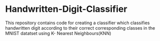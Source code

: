 # Handwritten-Digit-Classifier
This repository contains code for creating a classifier which classifies handwritten digit according to their correct corresponding classes in the MNIST datatset using K- Nearest Neighbours(KNN)
